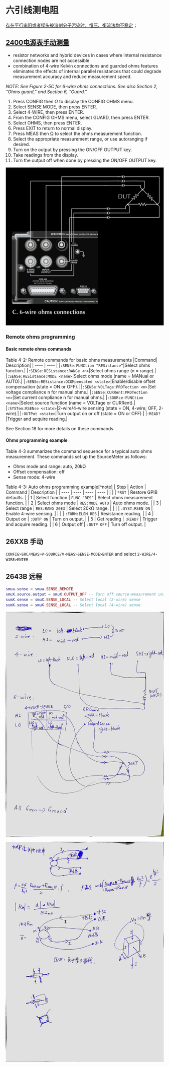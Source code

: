 # 六引线测电阻

[存在平行电阻或者探头被溶剂分子污染时，恒压、衡流法均不稳定][1]；

## [2400电源表手动测量][3]

* resistor networks and hybrid devices in cases where internal resistance connection nodes are not accessible
* combination of 4-wire Kelvin connections and guarded ohms features eliminates the effects of internal parallel resistances that could degrade measurement accuracy and reduce measurement speed. 

*NOTE: See Figure 2-5C for 6-wire ohms connections. See also Section 2, “Ohms  guard,” and Section 6, “Guard.”*

1. Press CONFIG then Ω to display the CONFIG OHMS menu.
2. Select SENSE MODE, then press ENTER.
3. Select 4-WIRE, then press ENTER.
4. From the CONFIG OHMS menu, select GUARD, then press ENTER.
5. Select OHMS, then press ENTER.
6. Press EXIT to return to normal display.
7. Press MEAS then Ω to select the ohms measurement function.
8. Select the appropriate measurement range, or use autoranging if desired.
9. Turn on the output by pressing the ON/OFF OUTPUT key.
10. Take readings from the display.
11. Turn the output off when done by pressing the ON/OFF OUTPUT key.

![1547820929592](..\img\1547820929592.png)

### Remote ohms programming
#### Basic remote ohms commands

Table 4-2: Remote commands for basic ohms measurements
|Command| Description|
| ---- | ---- |
|`:SENSe:FUNCtion “RESistance”`|Select ohms function.|
|`:SENSe:RESistance:RANGe <n>`|Select ohms range (n = range).|
|`:SENSe:RESistance:MODE <name>`|Select ohms mode (name = MANual or AUTO).|
|`:SENSe:RESistance:OCOMpensated <state>`|Enable/disable offset compensation (state = ON or OFF).|
|`:SENSe:VOLTage:PROTection <n>`|Set voltage compliance n for manual ohms.|
|`:SENSe:CURRent:PROTection <n>`|Set current compliance n for manual ohms.|
|`:SOURce:FUNCtion <name>`|Select source function (name = VOLTage or CURRent).|
|`:SYSTem:RSENse <state>`|2-wire/4-wire sensing (state = ON, 4-wire; OFF, 2-wire).|
|`:OUTPut <state>`|Turn output on or off (state = ON or OFF).|
|`:READ?`|Trigger and acquire reading.|

See Section 18 for more details on these commands.

#### Ohms programming example
Table 4-3 summarizes the command sequence for a typical auto ohms measurement.
These commands set up the SourceMeter as follows:
* Ohms mode and range: auto, 20kΩ
* Offset compensation: off
* Sense mode: 4-wire

Table 4-3: Auto ohms programming example[^note]
|    Step  |   Action   |   Command   |   Description   |
| ---- | ---- | ---- | ---- |
|      |      |  `*RST`    |  Restore GPIB defaults.    |
|   1   |    Select function  |   `FUNC “RES”`  |   Select ohms measurement function.   |
|    2  |  Select ohms mode    |    `RES:MODE AUTO`   |  Auto ohms mode.    |
|     3 |   Select range   |  `RES:RANG 20E3`   |   Select 20kΩ range.   |
|      |      |    `:SYST:RSEN ON`  |   Enable 4-wire sensing.   |
|      |      |   `:FORM:ELEM RES`   |   Resistance reading.   |
|  4    | Output on     |  `:OUTP ON`    |  Turn on output.    |
|   5   |   Get reading   |  `:READ?`    |   Trigger and acquire reading.   |
|    6  |   Output off   |   `:OUTP OFF`   |   Turn off output.   |

[note]:Numbers_correspond_to_steps_in_“Auto_ohms_measurements,”_procedure,_page_4-4.

## 26XXB 手动

`CONFIG>SRC/MEAS>V-SOURCE/V-MEAS>SENSE-MODE>ENTER` and select `2-WIRE/4-WIRE>ENTER`

## 2643B 远程

```lua
smua.sense = smua.SENSE_REMOTE
smuX.source.output = smuX.OUTPUT_OFF -- Turn off source-measurement unit (SMU) output; X = a or b
sumX.sense = smuX.SENSE_LOCAL -- Select local (2-wire) sense
sumX.sense = smuX.SENSE_LOCAL -- Select local (4-wire) sense
```

![](..\img\6w1.jpg)

![](..\img\6w2.jpg)

[1]: http://www.ni.com/white-paper/3486/en/	"NI-6-wires"
[3]: ./keithley2400manual.pdf	"6-wire ohms measurements"

